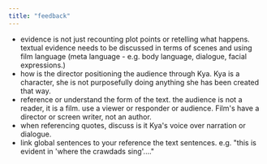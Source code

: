 ```yaml
---
title: "feedback"
---
```


- evidence is not just recounting plot points or retelling what happens. textual evidence needs to be discussed in terms of scenes and using film language (meta language - e.g. body language, dialogue, facial expressions.)
- how is the director positioning the audience through Kya. Kya is a character, she is not purposefully doing anything she has been created that way.
- reference or understand the form of the text. the audience is not a reader, it is a film. use a viewer or responder or audience. Film's  have a director or screen writer, not an author.
- when referencing quotes, discuss is it Kya's voice over narration or dialogue.
- link global sentences to your reference the text sentences. e.g. "this is evident in 'where the crawdads sing'...."
